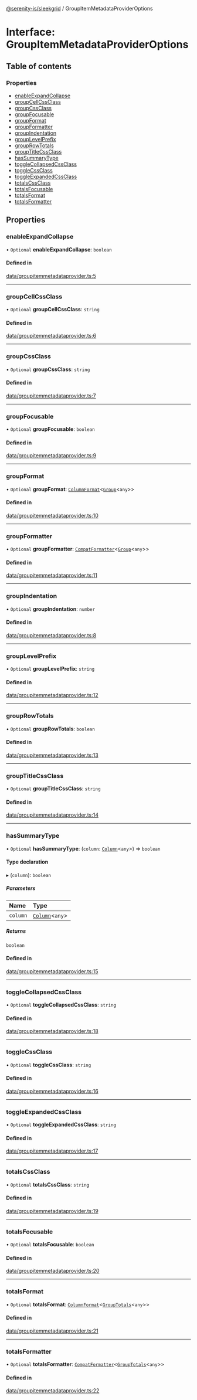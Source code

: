 [@serenity-is/sleekgrid](../README.md) / GroupItemMetadataProviderOptions

# Interface: GroupItemMetadataProviderOptions

## Table of contents

### Properties

- [enableExpandCollapse](GroupItemMetadataProviderOptions.md#enableexpandcollapse)
- [groupCellCssClass](GroupItemMetadataProviderOptions.md#groupcellcssclass)
- [groupCssClass](GroupItemMetadataProviderOptions.md#groupcssclass)
- [groupFocusable](GroupItemMetadataProviderOptions.md#groupfocusable)
- [groupFormat](GroupItemMetadataProviderOptions.md#groupformat)
- [groupFormatter](GroupItemMetadataProviderOptions.md#groupformatter)
- [groupIndentation](GroupItemMetadataProviderOptions.md#groupindentation)
- [groupLevelPrefix](GroupItemMetadataProviderOptions.md#grouplevelprefix)
- [groupRowTotals](GroupItemMetadataProviderOptions.md#grouprowtotals)
- [groupTitleCssClass](GroupItemMetadataProviderOptions.md#grouptitlecssclass)
- [hasSummaryType](GroupItemMetadataProviderOptions.md#hassummarytype)
- [toggleCollapsedCssClass](GroupItemMetadataProviderOptions.md#togglecollapsedcssclass)
- [toggleCssClass](GroupItemMetadataProviderOptions.md#togglecssclass)
- [toggleExpandedCssClass](GroupItemMetadataProviderOptions.md#toggleexpandedcssclass)
- [totalsCssClass](GroupItemMetadataProviderOptions.md#totalscssclass)
- [totalsFocusable](GroupItemMetadataProviderOptions.md#totalsfocusable)
- [totalsFormat](GroupItemMetadataProviderOptions.md#totalsformat)
- [totalsFormatter](GroupItemMetadataProviderOptions.md#totalsformatter)

## Properties

### enableExpandCollapse

• `Optional` **enableExpandCollapse**: `boolean`

#### Defined in

[data/groupitemmetadataprovider.ts:5](https://github.com/serenity-is/sleekgrid/blob/master/src/data/groupitemmetadataprovider.ts#L5)

___

### groupCellCssClass

• `Optional` **groupCellCssClass**: `string`

#### Defined in

[data/groupitemmetadataprovider.ts:6](https://github.com/serenity-is/sleekgrid/blob/master/src/data/groupitemmetadataprovider.ts#L6)

___

### groupCssClass

• `Optional` **groupCssClass**: `string`

#### Defined in

[data/groupitemmetadataprovider.ts:7](https://github.com/serenity-is/sleekgrid/blob/master/src/data/groupitemmetadataprovider.ts#L7)

___

### groupFocusable

• `Optional` **groupFocusable**: `boolean`

#### Defined in

[data/groupitemmetadataprovider.ts:9](https://github.com/serenity-is/sleekgrid/blob/master/src/data/groupitemmetadataprovider.ts#L9)

___

### groupFormat

• `Optional` **groupFormat**: [`ColumnFormat`](../README.md#columnformat)<[`Group`](../classes/Group.md)<`any`\>\>

#### Defined in

[data/groupitemmetadataprovider.ts:10](https://github.com/serenity-is/sleekgrid/blob/master/src/data/groupitemmetadataprovider.ts#L10)

___

### groupFormatter

• `Optional` **groupFormatter**: [`CompatFormatter`](../README.md#compatformatter)<[`Group`](../classes/Group.md)<`any`\>\>

#### Defined in

[data/groupitemmetadataprovider.ts:11](https://github.com/serenity-is/sleekgrid/blob/master/src/data/groupitemmetadataprovider.ts#L11)

___

### groupIndentation

• `Optional` **groupIndentation**: `number`

#### Defined in

[data/groupitemmetadataprovider.ts:8](https://github.com/serenity-is/sleekgrid/blob/master/src/data/groupitemmetadataprovider.ts#L8)

___

### groupLevelPrefix

• `Optional` **groupLevelPrefix**: `string`

#### Defined in

[data/groupitemmetadataprovider.ts:12](https://github.com/serenity-is/sleekgrid/blob/master/src/data/groupitemmetadataprovider.ts#L12)

___

### groupRowTotals

• `Optional` **groupRowTotals**: `boolean`

#### Defined in

[data/groupitemmetadataprovider.ts:13](https://github.com/serenity-is/sleekgrid/blob/master/src/data/groupitemmetadataprovider.ts#L13)

___

### groupTitleCssClass

• `Optional` **groupTitleCssClass**: `string`

#### Defined in

[data/groupitemmetadataprovider.ts:14](https://github.com/serenity-is/sleekgrid/blob/master/src/data/groupitemmetadataprovider.ts#L14)

___

### hasSummaryType

• `Optional` **hasSummaryType**: (`column`: [`Column`](Column.md)<`any`\>) => `boolean`

#### Type declaration

▸ (`column`): `boolean`

##### Parameters

| Name | Type |
| :------ | :------ |
| `column` | [`Column`](Column.md)<`any`\> |

##### Returns

`boolean`

#### Defined in

[data/groupitemmetadataprovider.ts:15](https://github.com/serenity-is/sleekgrid/blob/master/src/data/groupitemmetadataprovider.ts#L15)

___

### toggleCollapsedCssClass

• `Optional` **toggleCollapsedCssClass**: `string`

#### Defined in

[data/groupitemmetadataprovider.ts:18](https://github.com/serenity-is/sleekgrid/blob/master/src/data/groupitemmetadataprovider.ts#L18)

___

### toggleCssClass

• `Optional` **toggleCssClass**: `string`

#### Defined in

[data/groupitemmetadataprovider.ts:16](https://github.com/serenity-is/sleekgrid/blob/master/src/data/groupitemmetadataprovider.ts#L16)

___

### toggleExpandedCssClass

• `Optional` **toggleExpandedCssClass**: `string`

#### Defined in

[data/groupitemmetadataprovider.ts:17](https://github.com/serenity-is/sleekgrid/blob/master/src/data/groupitemmetadataprovider.ts#L17)

___

### totalsCssClass

• `Optional` **totalsCssClass**: `string`

#### Defined in

[data/groupitemmetadataprovider.ts:19](https://github.com/serenity-is/sleekgrid/blob/master/src/data/groupitemmetadataprovider.ts#L19)

___

### totalsFocusable

• `Optional` **totalsFocusable**: `boolean`

#### Defined in

[data/groupitemmetadataprovider.ts:20](https://github.com/serenity-is/sleekgrid/blob/master/src/data/groupitemmetadataprovider.ts#L20)

___

### totalsFormat

• `Optional` **totalsFormat**: [`ColumnFormat`](../README.md#columnformat)<[`GroupTotals`](../classes/GroupTotals.md)<`any`\>\>

#### Defined in

[data/groupitemmetadataprovider.ts:21](https://github.com/serenity-is/sleekgrid/blob/master/src/data/groupitemmetadataprovider.ts#L21)

___

### totalsFormatter

• `Optional` **totalsFormatter**: [`CompatFormatter`](../README.md#compatformatter)<[`GroupTotals`](../classes/GroupTotals.md)<`any`\>\>

#### Defined in

[data/groupitemmetadataprovider.ts:22](https://github.com/serenity-is/sleekgrid/blob/master/src/data/groupitemmetadataprovider.ts#L22)

